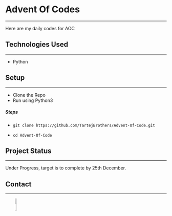 <h1>Advent Of Codes</h1>
<hr><p>Here are my daily codes for AOC</p><h2>Technologies Used</h2>
<hr><ul>
<li>Python</li>
</ul><h2>Setup</h2>
<hr><ul>
<li>Clone the Repo</li>
<li>Run using Python3</li>
</ul><h5>Steps</h5><ul>
<li><code>git clone https://github.com/TartejBrothers/Advent-Of-Code.git</code></li>
</ul><ul>
<li><code>cd Advent-Of-Code</code></li>
</ul><h2>Project Status</h2>
<hr><p>Under Progress, target is to complete by 25th December.</p><h2>Contact</h2>
<hr><p><span style="margin-right: 30px;"></span><a href="https://www.linkedin.com/in/tartej/"><img target="_blank" src="https://cdn.jsdelivr.net/gh/devicons/devicon/icons/linkedin/linkedin-original.svg" style="width: 10%;"></a></p>
